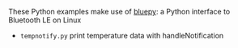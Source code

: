 These Python examples make use of [bluepy](https://github.com/IanHarvey/bluepy): a Python interface to Bluetooth LE on Linux

* `tempnotify.py` print temperature data with handleNotification
